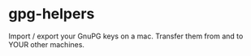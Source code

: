 # gpg-helpers

Import / export your GnuPG keys on a mac.
Transfer them from and to YOUR other machines.
